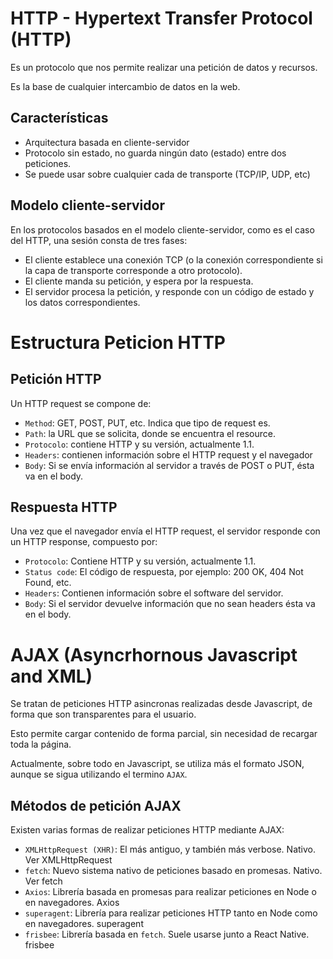 # HTTP - Hypertext Transfer Protocol (HTTP)

Es un protocolo que nos permite realizar una petición de datos y recursos.

Es la base de cualquier intercambio de datos en la web.

## Características

- Arquitectura basada en cliente-servidor
- Protocolo sin estado, no guarda ningún dato (estado) entre dos peticiones.
- Se puede usar sobre cualquier cada de transporte (TCP/IP, UDP, etc)

## Modelo cliente-servidor

En los protocolos basados en el modelo cliente-servidor, como es el caso del HTTP, una sesión consta de tres fases:

- El cliente establece una conexión TCP (o la conexión correspondiente si la capa de transporte corresponde a otro protocolo).
- El cliente manda su petición, y espera por la respuesta.
- El servidor procesa la petición, y responde con un código de estado y los datos correspondientes.

# Estructura Peticion HTTP

## Petición HTTP

Un HTTP request se compone de:

- `Method`: GET, POST, PUT, etc. Indica que tipo de request es.
- `Path`: la URL que se solicita, donde se encuentra el resource.
- `Protocolo`: contiene HTTP y su versión, actualmente 1.1.
- `Headers`: contienen información sobre el HTTP request y el navegador
- `Body`: Si se envía información al servidor a través de POST o PUT, ésta va en el body.

## Respuesta HTTP

Una vez que el navegador envía el HTTP request, el servidor responde con un HTTP response, compuesto por:

- `Protocolo`: Contiene HTTP y su versión, actualmente 1.1.
- `Status code`: El código de respuesta, por ejemplo: 200 OK, 404 Not Found, etc.
- `Headers`: Contienen información sobre el software del servidor.
- `Body`: Si el servidor devuelve información que no sean headers ésta va en el body.

# AJAX (Asyncrhornous Javascript and XML)

Se tratan de peticiones HTTP asincronas realizadas desde Javascript, de forma que son transparentes para el usuario.

Esto permite cargar contenido de forma parcial, sin necesidad de recargar toda la página.

Actualmente, sobre todo en Javascript, se utiliza más el formato JSON, aunque se sigua utilizando el termino `AJAX`.

## Métodos de petición AJAX

Existen varias formas de realizar peticiones HTTP mediante AJAX:

- `XMLHttpRequest (XHR)`: El más antiguo, y también más verbose. Nativo. Ver XMLHttpRequest
- `fetch`: Nuevo sistema nativo de peticiones basado en promesas. Nativo. Ver fetch
- `Axios`: Librería basada en promesas para realizar peticiones en Node o en navegadores. Axios
- `superagent`: Librería para realizar peticiones HTTP tanto en Node como en navegadores. superagent
- `frisbee`: Librería basada en `fetch`. Suele usarse junto a React Native. frisbee
